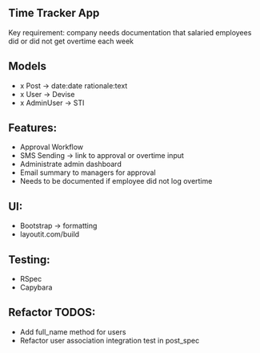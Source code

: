 ## Time Tracker App

Key requirement: company needs documentation that salaried employees did or did not get overtime each week

## Models
- x Post -> date:date rationale:text
- x User -> Devise
- x AdminUser -> STI

## Features:
- Approval Workflow
-	SMS Sending -> link to approval or overtime input
-	Administrate admin dashboard
-	Email summary to managers for approval
-	Needs to be documented if employee did not log overtime

## UI:
- Bootstrap -> formatting
- layoutit.com/build

## Testing:
- RSpec
- Capybara

## Refactor TODOS:
- Add full_name method for users
- Refactor user association integration test in post_spec